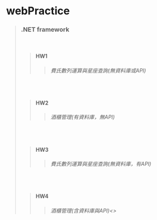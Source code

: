 # webPractice

<BlockQuote><h3>.NET framework</h3><br />
  <BlockQuote><h4>HW1</h4>
    <BlockQuote><h6>費氏數列運算與星座查詢(無資料庫或API)</h6></BlockQuote>
  </BlockQuote><br />
  <BlockQuote><h4>HW2</h4>
    <BlockQuote><h6>酒櫃管理(有資料庫，無API)</h6></BlockQuote>
  </BlockQuote><br />
  <BlockQuote><h4>HW3</h4>
    <BlockQuote><h6>費氏數列運算與星座查詢(無資料庫，有API)</h6></BlockQuote>
  </BlockQuote><br />
  <BlockQuote><h4>HW4</h4>
    <BlockQuote><h6>酒櫃管理(含資料庫與API)<></BlockQuote>
  </BlockQuote>
</BlockQuote>
